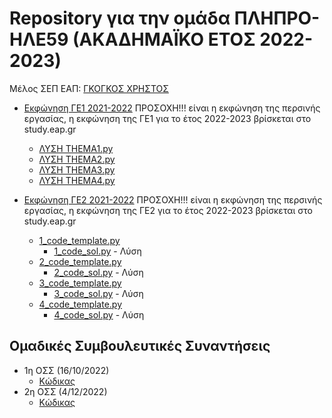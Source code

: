 # Repository για την ομάδα ΠΛΗΠΡΟ-ΗΛΕ59 (ΑΚΑΔΗΜΑΪΚΟ ΕΤΟΣ 2022-2023)

Μέλος ΣΕΠ ΕΑΠ: [ΓΚΟΓΚΟΣ ΧΡΗΣΤΟΣ](http://chgogos.github.io/)

* [Εκφώνηση ΓΕ1 2021-2022](./GE1-2021-2022/GE1_2021-2022.pdf) ΠΡΟΣΟΧΗ!!! είναι η εκφώνηση της περσινής εργασίας, η εκφώνηση της ΓΕ1 για το έτος 2022-2023 βρίσκεται στο study.eap.gr 
  * [ΛΥΣΗ THEMA1.py](./GE1-2021-2022/THEMA1.py)
  * [ΛΥΣΗ THEMA2.py](./GE1-2021-2022/THEMA2.py)
  * [ΛΥΣΗ THEMA3.py](./GE1-2021-2022/THEMA3.py)
  * [ΛΥΣΗ THEMA4.py](./GE1-2021-2022/THEMA4.py)

* [Εκφώνηση ΓΕ2 2021-2022](./GE2-2021-2022/GE_2_2021-2022.pdf) ΠΡΟΣΟΧΗ!!! είναι η εκφώνηση της περσινής εργασίας, η εκφώνηση της ΓΕ2 για το έτος 2022-2023 βρίσκεται στο study.eap.gr
  * [1_code_template.py](./GE2-2021-2022/1_code_template.py)
    * [1_code_sol.py](./GE2-2021-2022/1_code_sol.py) - Λύση
  * [2_code_template.py](./GE2-2021-2022/2_code_template.py)
    * [2_code_sol.py](./GE2-2021-2022/2_code_sol.py) - Λύση
  * [3_code_template.py](./GE2-2021-2022/3_code_template.py)
    * [3_code_sol.py](./GE2-2021-2022/3_code_sol.py) - Λύση
  * [4_code_template.py](./GE2-2021-2022/4_code_template.py)
    * [4_code_sol.py](./GE2-2021-2022/4_code_sol.py) - Λύση

## Ομαδικές Συμβουλευτικές Συναντήσεις 

* 1η ΟΣΣ (16/10/2022)
  * [Κώδικας](./OSS1-2022-2023/)
* 2η ΟΣΣ (4/12/2022)
  * [Κώδικας](./OSS2-2022-2023/)
